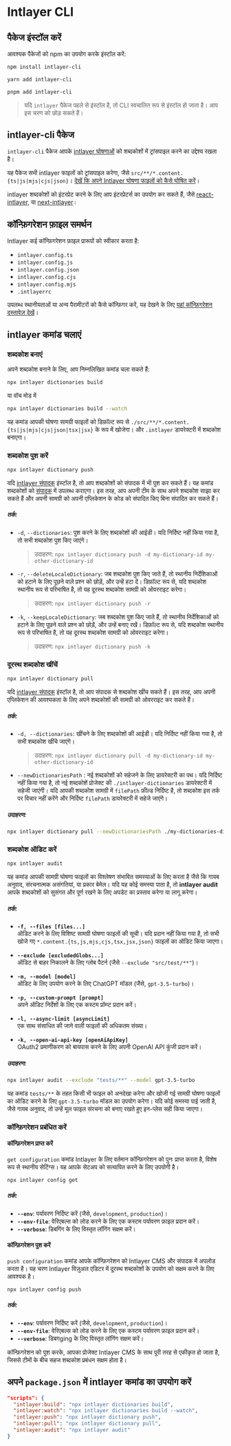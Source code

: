 # Intlayer CLI

## पैकेज इंस्टॉल करें

आवश्यक पैकेजों को npm का उपयोग करके इंस्टॉल करें:

```bash packageManager="npm"
npm install intlayer-cli
```

```bash packageManager="yarn"
yarn add intlayer-cli
```

```bash packageManager="pnpm"
pnpm add intlayer-cli
```

> यदि `intlayer` पैकेज पहले से इंस्टॉल है, तो CLI स्वचालित रूप से इंस्टॉल हो जाता है। आप इस चरण को छोड़ सकते हैं।

## intlayer-cli पैकेज

`intlayer-cli` पैकेज आपके [intlayer घोषणाओं](https://github.com/aymericzip/intlayer/blob/main/docs/hi/dictionary/get_started.md) को शब्दकोशों में ट्रांसपाइल करने का उद्देश्य रखता है।

यह पैकेज सभी intlayer फाइलों को ट्रांसपाइल करेगा, जैसे `src/**/*.content.{ts|js|mjs|cjs|json}`। [देखें कि अपने Intlayer घोषणा फाइलों को कैसे घोषित करें](https://github.com/aymericzip/intlayer/blob/main/packages/intlayer/README.md)।

intlayer शब्दकोशों को इंटरप्रेट करने के लिए आप इंटरप्रेटर्स का उपयोग कर सकते हैं, जैसे [react-intlayer](https://www.npmjs.com/package/react-intlayer), या [next-intlayer](https://www.npmjs.com/package/next-intlayer)।

## कॉन्फ़िगरेशन फ़ाइल समर्थन

Intlayer कई कॉन्फ़िगरेशन फ़ाइल प्रारूपों को स्वीकार करता है:

- `intlayer.config.ts`
- `intlayer.config.js`
- `intlayer.config.json`
- `intlayer.config.cjs`
- `intlayer.config.mjs`
- `.intlayerrc`

उपलब्ध स्थानीयताओं या अन्य पैरामीटरों को कैसे कॉन्फ़िगर करें, यह देखने के लिए [यहां कॉन्फ़िगरेशन दस्तावेज़ देखें](https://github.com/aymericzip/intlayer/blob/main/docs/hi/configuration.md)।

## intlayer कमांड चलाएं

### शब्दकोश बनाएं

अपने शब्दकोश बनाने के लिए, आप निम्नलिखित कमांड चला सकते हैं:

```bash
npx intlayer dictionaries build
```

या वॉच मोड में

```bash
npx intlayer dictionaries build --watch
```

यह कमांड आपकी घोषणा सामग्री फाइलों को डिफ़ॉल्ट रूप से `./src/**/*.content.{ts|js|mjs|cjs|json|tsx|jsx}` के रूप में खोजेगा। और `.intlayer` डायरेक्टरी में शब्दकोश बनाएगा।

### शब्दकोश पुश करें

```bash
npx intlayer dictionary push
```

यदि [intlayer संपादक](https://github.com/aymericzip/intlayer/blob/main/docs/hi/intlayer_visual_editor.md) इंस्टॉल है, तो आप शब्दकोशों को संपादक में भी पुश कर सकते हैं। यह कमांड शब्दकोशों को [संपादक](https://intlayer.org/dashboard) में उपलब्ध कराएगा। इस तरह, आप अपनी टीम के साथ अपने शब्दकोश साझा कर सकते हैं और अपनी सामग्री को अपनी एप्लिकेशन के कोड को संपादित किए बिना संपादित कर सकते हैं।

##### तर्क:

- `-d`, `--dictionaries`: पुश करने के लिए शब्दकोशों की आईडी। यदि निर्दिष्ट नहीं किया गया है, तो सभी शब्दकोश पुश किए जाएंगे।
  > उदाहरण: `npx intlayer dictionary push -d my-dictionary-id my-other-dictionary-id`
- `-r`, `--deleteLocaleDictionary`: जब शब्दकोश पुश किए जाते हैं, तो स्थानीय निर्देशिकाओं को हटाने के लिए पूछने वाले प्रश्न को छोड़ें, और उन्हें हटा दें। डिफ़ॉल्ट रूप से, यदि शब्दकोश स्थानीय रूप से परिभाषित है, तो यह दूरस्थ शब्दकोश सामग्री को ओवरराइट करेगा।
  > उदाहरण: `npx intlayer dictionary push -r`
- `-k`, `--keepLocaleDictionary`: जब शब्दकोश पुश किए जाते हैं, तो स्थानीय निर्देशिकाओं को हटाने के लिए पूछने वाले प्रश्न को छोड़ें, और उन्हें बनाए रखें। डिफ़ॉल्ट रूप से, यदि शब्दकोश स्थानीय रूप से परिभाषित है, तो यह दूरस्थ शब्दकोश सामग्री को ओवरराइट करेगा।
  > उदाहरण: `npx intlayer dictionary push -k`

### दूरस्थ शब्दकोश खींचें

```bash
npx intlayer dictionary pull
```

यदि [intlayer संपादक](https://github.com/aymericzip/intlayer/blob/main/docs/hi/intlayer_visual_editor.md) इंस्टॉल है, तो आप संपादक से शब्दकोश खींच सकते हैं। इस तरह, आप अपनी एप्लिकेशन की आवश्यकता के लिए अपने शब्दकोशों की सामग्री को ओवरराइट कर सकते हैं।

##### तर्क:

- `-d, --dictionaries`: खींचने के लिए शब्दकोशों की आईडी। यदि निर्दिष्ट नहीं किया गया है, तो सभी शब्दकोश खींचे जाएंगे।
  > उदाहरण: `npx intlayer dictionary pull -d my-dictionary-id my-other-dictionary-id`
- `--newDictionariesPath` : नई शब्दकोशों को सहेजने के लिए डायरेक्टरी का पथ। यदि निर्दिष्ट नहीं किया गया है, तो नई शब्दकोशें प्रोजेक्ट की `./intlayer-dictionaries` डायरेक्टरी में सहेजी जाएंगी। यदि आपकी शब्दकोश सामग्री में `filePath` फ़ील्ड निर्दिष्ट है, तो शब्दकोश इस तर्क पर विचार नहीं करेंगे और निर्दिष्ट `filePath` डायरेक्टरी में सहेजे जाएंगे।

##### उदाहरण:

```bash
npx intlayer dictionary pull --newDictionariesPath ./my-dictionaries-dir/
```

### शब्दकोश ऑडिट करें

```bash
npx intlayer audit
```

यह कमांड आपकी सामग्री घोषणा फाइलों का विश्लेषण संभावित समस्याओं के लिए करता है जैसे कि गायब अनुवाद, संरचनात्मक असंगतियां, या प्रकार बेमेल। यदि यह कोई समस्या पाता है, तो **intlayer audit** आपके शब्दकोशों को सुसंगत और पूर्ण रखने के लिए अपडेट का प्रस्ताव करेगा या लागू करेगा।

##### तर्क:

- **`-f, --files [files...]`**  
  ऑडिट करने के लिए विशिष्ट सामग्री घोषणा फाइलों की सूची। यदि प्रदान नहीं किया गया है, तो सभी खोजे गए `*.content.{ts,js,mjs,cjs,tsx,jsx,json}` फाइलों का ऑडिट किया जाएगा।

- **`--exclude [excludedGlobs...]`**  
  ऑडिट से बाहर निकालने के लिए ग्लोब पैटर्न (जैसे `--exclude "src/test/**"`)।

- **`-m, --model [model]`**  
  ऑडिट के लिए उपयोग करने के लिए ChatGPT मॉडल (जैसे, `gpt-3.5-turbo`)।

- **`-p, --custom-prompt [prompt]`**  
  अपने ऑडिट निर्देशों के लिए एक कस्टम प्रॉम्प्ट प्रदान करें।

- **`-l, --async-limit [asyncLimit]`**  
  एक साथ संसाधित की जाने वाली फाइलों की अधिकतम संख्या।

- **`-k, --open-ai-api-key [openAiApiKey]`**  
  OAuth2 प्रमाणीकरण को बायपास करने के लिए अपनी OpenAI API कुंजी प्रदान करें।

##### उदाहरण:

```bash
npx intlayer audit --exclude "tests/**" --model gpt-3.5-turbo
```

यह कमांड `tests/**` के तहत किसी भी फाइल को अनदेखा करेगा और खोजी गई सामग्री घोषणा फाइलों का ऑडिट करने के लिए `gpt-3.5-turbo` मॉडल का उपयोग करेगा। यदि कोई समस्या पाई जाती है, जैसे गायब अनुवाद, तो उन्हें मूल फाइल संरचना को बनाए रखते हुए इन-प्लेस सही किया जाएगा।

### कॉन्फ़िगरेशन प्रबंधित करें

#### कॉन्फ़िगरेशन प्राप्त करें

`get configuration` कमांड Intlayer के लिए वर्तमान कॉन्फ़िगरेशन को पुनः प्राप्त करता है, विशेष रूप से स्थानीय सेटिंग्स। यह आपके सेटअप को सत्यापित करने के लिए उपयोगी है।

```bash
npx intlayer config get
```

##### तर्क:

- **`--env`**: पर्यावरण निर्दिष्ट करें (जैसे, `development`, `production`)।
- **`--env-file`**: वेरिएबल्स को लोड करने के लिए एक कस्टम पर्यावरण फ़ाइल प्रदान करें।
- **`--verbose`**: डिबगिंग के लिए विस्तृत लॉगिंग सक्षम करें।

#### कॉन्फ़िगरेशन पुश करें

`push configuration` कमांड आपके कॉन्फ़िगरेशन को Intlayer CMS और संपादक में अपलोड करता है। यह चरण Intlayer विज़ुअल एडिटर में दूरस्थ शब्दकोशों के उपयोग को सक्षम करने के लिए आवश्यक है।

```bash
npx intlayer config push
```

##### तर्क:

- **`--env`**: पर्यावरण निर्दिष्ट करें (जैसे, `development`, `production`)।
- **`--env-file`**: वेरिएबल्स को लोड करने के लिए एक कस्टम पर्यावरण फ़ाइल प्रदान करें।
- **`--verbose`**: डिबगging के लिए विस्तृत लॉगिंग सक्षम करें।

कॉन्फ़िगरेशन को पुश करके, आपका प्रोजेक्ट Intlayer CMS के साथ पूरी तरह से एकीकृत हो जाता है, जिससे टीमों के बीच सहज शब्दकोश प्रबंधन सक्षम होता है।

## अपने `package.json` में intlayer कमांड का उपयोग करें

```json fileName="package.json"
"scripts": {
  "intlayer:build": "npx intlayer dictionaries build",
  "intlayer:watch": "npx intlayer dictionaries build --watch",
  "intlayer:push": "npx intlayer dictionary push",
  "intlayer:pull": "npx intlayer dictionary pull",
  "intlayer:audit": "npx intlayer audit"
}
```
